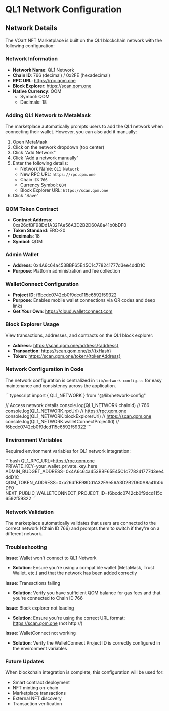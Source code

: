 # QL1 Network Configuration

## Network Details

The VOart NFT Marketplace is built on the QL1 blockchain network with the following configuration:

### Network Information

- **Network Name**: QL1 Network
- **Chain ID**: 766 (decimal) / 0x2FE (hexadecimal)
- **RPC URL**: https://rpc.qom.one
- **Block Explorer**: https://scan.qom.one
- **Native Currency**: QOM
  - Symbol: QOM
  - Decimals: 18

### Adding QL1 Network to MetaMask

The marketplace automatically prompts users to add the QL1 network when connecting their wallet. However, you can also add it manually:

1. Open MetaMask
2. Click on the network dropdown (top center)
3. Click "Add Network"
4. Click "Add a network manually"
5. Enter the following details:
   - Network Name: `QL1 Network`
   - New RPC URL: `https://rpc.qom.one`
   - Chain ID: `766`
   - Currency Symbol: `QOM`
   - Block Explorer URL: `https://scan.qom.one`
6. Click "Save"

### QOM Token Contract

- **Contract Address**: 0xa26dfBF98Dd1A32FAe56A3D2B2D60A8a41b0bDF0
- **Token Standard**: ERC-20
- **Decimals**: 18
- **Symbol**: QOM

### Admin Wallet

- **Address**: 0x4A6c64a453BBF65E45C1c778241777d3ee4ddD1C
- **Purpose**: Platform administration and fee collection

### WalletConnect Configuration

- **Project ID**: f6bcdc0742cb0f9dcd115c6592f59322
- **Purpose**: Enables mobile wallet connections via QR codes and deep links
- **Get Your Own**: https://cloud.walletconnect.com

### Block Explorer Usage

View transactions, addresses, and contracts on the QL1 block explorer:

- **Address**: https://scan.qom.one/address/{address}
- **Transaction**: https://scan.qom.one/tx/{txHash}
- **Token**: https://scan.qom.one/token/{tokenAddress}

### Network Configuration in Code

The network configuration is centralized in `lib/network-config.ts` for easy maintenance and consistency across the application.

\`\`\`typescript
import { QL1_NETWORK } from "@/lib/network-config"

// Access network details
console.log(QL1_NETWORK.chainId) // 766
console.log(QL1_NETWORK.rpcUrl) // https://rpc.qom.one
console.log(QL1_NETWORK.blockExplorerUrl) // https://scan.qom.one
console.log(QL1_NETWORK.walletConnectProjectId) // f6bcdc0742cb0f9dcd115c6592f59322
\`\`\`

### Environment Variables

Required environment variables for QL1 network integration:

\`\`\`bash
QL1_RPC_URL=https://rpc.qom.one
PRIVATE_KEY=your_wallet_private_key_here
ADMIN_BUDGET_ADDRESS=0x4A6c64a453BBF65E45C1c778241777d3ee4ddD1C
QOM_TOKEN_ADDRESS=0xa26dfBF98Dd1A32FAe56A3D2B2D60A8a41b0bDF0
NEXT_PUBLIC_WALLETCONNECT_PROJECT_ID=f6bcdc0742cb0f9dcd115c6592f59322
\`\`\`

### Network Validation

The marketplace automatically validates that users are connected to the correct network (Chain ID 766) and prompts them to switch if they're on a different network.

### Troubleshooting

**Issue**: Wallet won't connect to QL1 Network
- **Solution**: Ensure you're using a compatible wallet (MetaMask, Trust Wallet, etc.) and that the network has been added correctly

**Issue**: Transactions failing
- **Solution**: Verify you have sufficient QOM balance for gas fees and that you're connected to Chain ID 766

**Issue**: Block explorer not loading
- **Solution**: Ensure you're using the correct URL format: https://scan.qom.one (not http://)

**Issue**: WalletConnect not working
- **Solution**: Verify the WalletConnect Project ID is correctly configured in the environment variables

### Future Updates

When blockchain integration is complete, this configuration will be used for:
- Smart contract deployment
- NFT minting on-chain
- Marketplace transactions
- External NFT discovery
- Transaction verification
